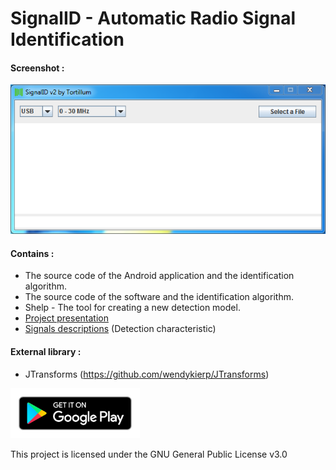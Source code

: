 # SignalID - Automatic Radio Signal Identification

#### Screenshot :
![SignalID - Software](/docs/imgs/SignalID_software_v2.PNG)  

#### Contains :  
- The source code of the Android application and the identification algorithm.  
- The source code of the software and the identification algorithm.  
- Shelp - The tool for creating a new detection model.  
- <a href="https://github.com/Neosama/SignalID/blob/master/docs/SignalID_V1_2.pdf">Project presentation</a>
- <a href="https://github.com/Neosama/SignalID/tree/master/docs/SIGNAL_DESCRIPTION">Signals descriptions</a> (Detection characteristic)

#### External library :  
- JTransforms (https://github.com/wendykierp/JTransforms)  

<a href="https://play.google.com/store/apps/details?id=com.tortillum.signalid"><img alt="Get it on Google Play" height="80" src="/docs/imgs/badge_googleplay.png"></a>

This project is licensed under the GNU General Public License v3.0
